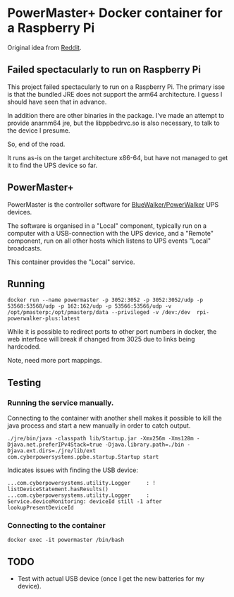 # PowerMaster+ Docker container for a Raspberry Pi

Original idea from [Reddit](https://www.reddit.com/r/homelab/comments/13pnjnm/powerwalker_ups_powermaster_software_in_docker/).

## Failed spectacularly to run on Raspberry Pi

This project failed spectacularly to run on a Raspberry Pi.
The primary isse is that the bundled JRE does not support the arm64
architecture. I guess I should have seen that in advance.

In addition there are other binaries in the package. I've made
an attempt to provide anarnm64 jre, but the libppbedrvc.so
is also necessary, to talk to the device I presume.

So, end of the road.

It runs as-is on the target architecture x86-64, but have not
managed to get it to find the UPS device so far.

## PowerMaster+

PowerMaster is the controller software for [BlueWalker/PowerWalker](https://powerwalker.com/)
UPS devices.

The software is organised in a "Local" component, typically run on a computer with
a USB-connection with the UPS device, and a "Remote" component, run on all other
hosts which listens to UPS events "Local" broadcasts.

This container provides the "Local" service.

## Running

```docker run --name powermaster -p 3052:3052 -p 3052:3052/udp -p 53568:53568/udp -p 162:162/udp -p 53566:53566/udp -v /opt/pmasterp:/opt/pmasterp/data --privileged -v /dev:/dev  rpi-powerwalker-plus:latest```

While it is possible to redirect ports to other port numbers in docker, the
web interface will break if changed from 3025 due to links being hardcoded.

Note, need more port mappings.

## Testing

### Running the service manually.

Connecting to the container with another shell makes it possible to kill
the java process and start a new manually in order to catch output.

```./jre/bin/java -classpath lib/Startup.jar -Xmx256m -Xms128m -Djava.net.preferIPv4Stack=true -Djava.library.path=./bin -Djava.ext.dirs=./jre/lib/ext com.cyberpowersystems.ppbe.startup.Startup start```

Indicates issues with finding the USB device:

`
...com.cyberpowersystems.utility.Logger     : ! listDeviceStatement.hasResults()
...com.cyberpowersystems.utility.Logger     : Service.deviceMonitoring: deviceId still -1 after lookupPresentDeviceId
`

### Connecting to the container

```docker exec -it powermaster /bin/bash```

## TODO

* Test with actual USB device (once I get the new batteries for
  my device).
